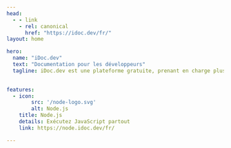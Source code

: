 ```yaml
---
head:
  - - link
    - rel: canonical
      href: "https://idoc.dev/fr/"
layout: home

hero:
  name: "iDoc.dev"
  text: "Documentation pour les développeurs"
  tagline: iDoc.dev est une plateforme gratuite, prenant en charge plusieurs langues et frameworks, ainsi que de nombreux langages de documentation, dédiée aux développeurs.
  

features:
  - icon:
        src: '/node-logo.svg'
        alt: Node.js
    title: Node.js
    details: Exécutez JavaScript partout
    link: https://node.idoc.dev/fr/

---
```

